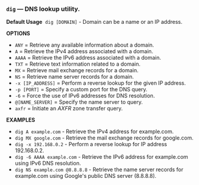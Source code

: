 ### `dig` — DNS lookup utility.

**Default Usage** 
	`dig [DOMAIN]` - Domain can be a name or an IP address.

**OPTIONS**

- `ANY` = Retrieve any available information about a domain.
- `A` = Retrieve the IPv4 address associated with a domain.
- `AAAA` = Retrieve the IPv6 address associated with a domain.
- `TXT` = Retrieve text information related to a domain.
- `MX` = Retrieve mail exchange records for a domain.
- `NS` = Retrieve name server records for a domain.
- `-x [IP_ADDRESS]` = Perform a reverse lookup for the given IP address.
- `-p [PORT]` = Specify a custom port for the DNS query.
- `-6` = Force the use of IPv6 addresses for DNS resolution.
- `@[NAME_SERVER]` = Specify the name server to query.
- `axfr` = Initiate an _AXFR_ zone transfer query.

**EXAMPLES**

- `dig A example.com` - Retrieve the IPv4 address for example.com.
- `dig MX google.com` - Retrieve the mail exchange records for google.com.
- `dig -x 192.168.0.2` - Perform a reverse lookup for IP address 192.168.0.2.
- `dig -6 AAAA example.com` - Retrieve the IPv6 address for example.com using IPv6 DNS resolution.
- `dig NS example.com @8.8.8.8` - Retrieve the name server records for example.com using Google's public DNS server (8.8.8.8).